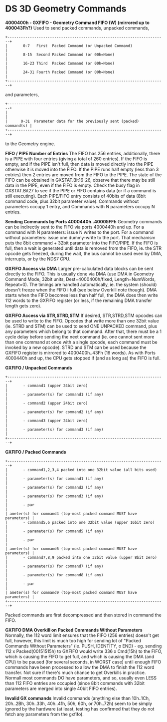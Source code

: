 # DS 3D Geometry Commands


**4000400h - GXFIFO - Geometry Command FIFO (W) (mirrored up to
400043Fh?)**
Used to send packed commands, unpacked commands,

```
+-----------------------------------------------------------------------+
|       0-7   First  Packed Command (or Unpacked Command)               |
|       8-15  Second Packed Command (or 00h=None)                       |
|       16-23 Third  Packed Command (or 00h=None)                       |
|       24-31 Fourth Packed Command (or 00h=None)                       |
+-----------------------------------------------------------------------+
```

and parameters,

```
+-----------------------------------------------------------------------+
|                                                                       |
|      0-31  Parameter data for the previously sent (packed) command(s) |
+-----------------------------------------------------------------------+
```

to the Geometry engine.

**FIFO / PIPE Number of Entries**
The FIFO has 256 entries, additionally, there is a PIPE with four
entries (giving a total of 260 entries). If the FIFO is empty, and if
the PIPE isn\'t full, then data is moved directly into the PIPE
otherwise it is moved into the FIFO. If the PIPE runs half empty (less
than 3 entries) then 2 entries are moved from the FIFO to the PIPE. The
state of the FIFO can be obtained in GXSTAT.Bit16-26, observe that there
may be still data in the PIPE, even if the FIFO is empty. Check the busy
flag in GXSTAT.Bit27 to see if the PIPE or FIFO contains data (or if a
command is still executing).
Each PIPE/FIFO entry consists of 40bits of data (8bit command code, plus
32bit parameter value). Commands without parameters occupy 1 entry, and
Commands with N parameters occupy N entries.

**Sending Commands by Ports 4000440h..40005FFh**
Geometry commands can be indirectly sent to the FIFO via ports 4000440h
and up.
For a command with N parameters: issue N writes to the port.
For a command without parameters: issue one dummy-write to the port.
That mechanism puts the 8bit command + 32bit parameter into the
FIFO/PIPE.
If the FIFO is full, then a wait is generated until data is removed from
the FIFO, ie. the STR opcode gets freezed, during the wait, the bus
cannot be used even by DMA, interrupts, or by the NDS7 CPU.

**GXFIFO Access via DMA**
Larger pre-calculated data blocks can be sent directly to the FIFO. This
is usually done via DMA (use DMA in Geometry Command Mode, 32bit units,
Dest=4000400h/fixed, Length=NumWords, Repeat=0). The timings are handled
automatically, ie. the system (should) doesn\'t freeze when the FIFO i
full (see below Overkill note though). DMA starts when the FIFO becomes
less than half full, the DMA does then write 112 words to the GXFIFO
register (or less, if the remaining DMA transfer length gets zero).

**GXFIFO Access via STR,STRD,STM**
If desired, STR,STRD,STM opcodes can be used to write to the FIFO.
Opcodes that write more than one 32bit value (ie. STRD and STM) can be
used to send ONE UNPACKED command, plus any parameters which belong to
that command. After that, there must be a 1 cycle delay before sending
the next command (ie. one cannot sent more than one command at once with
a single opcode, each command must be invoked by a new opcode). STRD and
STM can be used because the GXFIFO register is mirrored to
4000400h..43Fh (16 words).
As with Ports 4000440h and up, the CPU gets stopped if (and as long as)
the FIFO is full.

**GXFIFO / Unpacked Commands**

```
+-----------------------------------------------------------------------+
|       - command1 (upper 24bit zero)                                   |
|       - parameter(s) for command1 (if any)                            |
|       - command2 (upper 24bit zero)                                   |
|       - parameter(s) for command2 (if any)                            |
|       - command3 (upper 24bit zero)                                   |
|       - parameter(s) for command3 (if any)                            |
+-----------------------------------------------------------------------+
```


**GXFIFO / Packed Commands**

```
+-----------------------------------------------------------------------+
|       - command1,2,3,4 packed into one 32bit value (all bits used)    |
|       - parameter(s) for command1 (if any)                            |
|       - parameter(s) for command2 (if any)                            |
|       - parameter(s) for command3 (if any)                            |
|       - par                                                           |
| ameter(s) for command4 (top-most packed command MUST have parameters) |
|       - command5,6 packed into one 32bit value (upper 16bit zero)     |
|       - parameter(s) for command5 (if any)                            |
|       - par                                                           |
| ameter(s) for command6 (top-most packed command MUST have parameters) |
|       - command7,8,9 packed into one 32bit value (upper 8bit zero)    |
|       - parameter(s) for command7 (if any)                            |
|       - parameter(s) for command8 (if any)                            |
|       - par                                                           |
| ameter(s) for command9 (top-most packed command MUST have parameters) |
+-----------------------------------------------------------------------+
```

Packed commands are first decompressed and then stored in command the
FIFO.

**GXFIFO DMA Overkill on Packed Commands Without Parameters**
Normally, the 112 word limit ensures that the FIFO (256 entries)
doesn\'t get full, however, this limit is much too high for sending 
lot of \"Packed Commands Without Parameters\" (ie. PUSH, IDENTITY, o
END) - eg. sending 112 x Packed(00151515h) to GXFIFO would write 336 x
Cmd(15h) to the FIFO, which is causing the FIFO to get full, and which
is causing the DMA (and CPU) to be paused (for several seconds, in WORST
case) until enough FIFO commands have been processed to allow the DMA to
finish the 112 word transfer.
Not sure if there\'s much chance to get Overkills in practice. Normall
most commands DO have parameters, and so, usually even LESS than 112
FIFO entries are occupied (since 8bit commands with 32bit parameters are
merged into single 40bit FIFO entries).

**Invalid GX commands**
Invalid commands (anything else than 10h..1Ch, 20h..2Bh, 30h..33h,
40h..41h, 50h, 60h, or 70h..72h) seem to be simply ignored by the
hardware (at least, testing has confirmed that they do not fetch any
parameters from the gxfifo).



